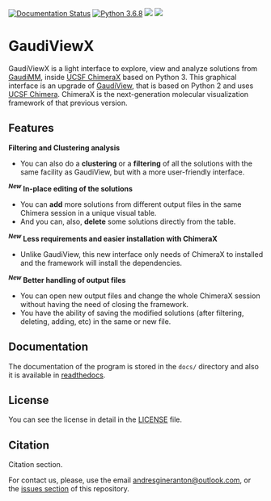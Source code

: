 [![Documentation Status](https://readthedocs.org/projects/gaudiviewx/badge/?version=latest)](https://gaudiviewx.readthedocs.io/en/latest/?badge=latest)
[![Python 3.6.8](https://img.shields.io/badge/python-3.6.8-blue.svg)](https://www.python.org/downloads/release/python-368/)
[![](https://img.shields.io/github/license/andresginera/pgaudi.svg?color=orange)](https://opensource.org/licenses/Apache-2.0)
![](https://img.shields.io/static/v1.svg?label=platform&message=linux%20|%20osx&color=lightgrey)

GaudiViewX
==========

GaudiViewX is a light interface to explore, view and analyze solutions from [GaudiMM](https://github.com/insilichem/gaudi), inside [UCSF ChimeraX](https://www.cgl.ucsf.edu/chimerax/) based on Python 3. This graphical interface is an upgrade of [GaudiView](https://github.com/insilichem/gaudiview), that is based on Python 2 and uses [UCSF Chimera](https://www.cgl.ucsf.edu/chimera/). ChimeraX is the next-generation molecular visualization framework of that previous version.

Features
--------

**Filtering and Clustering analysis**

* You can also do a **clustering** or a **filtering** of all the solutions with the same facility as GaudiView, but with a more user-friendly interface.

**<sup>*New*</sup></span> In-place editing of the solutions**

* You can **add** more solutions from different output files in the same Chimera session in a unique visual table. 
* And you can, also, **delete** some solutions directly from the table.

**<sup>*New*</sup></span> Less requirements and easier installation with ChimeraX**

* Unlike GaudiView, this new interface only needs of ChimeraX to installed and the framework will install the dependencies.

**<sup>*New*</sup></span> Better handling of output files**

* You can open new output files and change the whole ChimeraX session without having the need of closing the framework. 
* You have the ability of saving the modified solutions (after filtering, deleting, adding, etc) in the same or new file.

Documentation
-------------

The documentation of the program is stored in the `docs/` directory and also it is available in [readthedocs](https://gaudiviewx.readthedocs.io/en/latest/).

License
-------

You can see the license in detail in the [LICENSE](./LICENSE) file.

Citation
--------

Citation section.

For contact us, please, use the email andresgineranton@outlook.com, or the [issues section](https://github.com/andresginera/gaudiviewx/issues) of this repository. 
